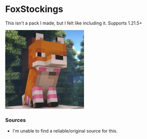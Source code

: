 # FoxStockings
This isn't a pack I made, but I felt like including it. Supports 1.21.5+

<img src="assets/pack.png" width="50%">

### Sources
- I'm unable to find a reliable/original source for this.